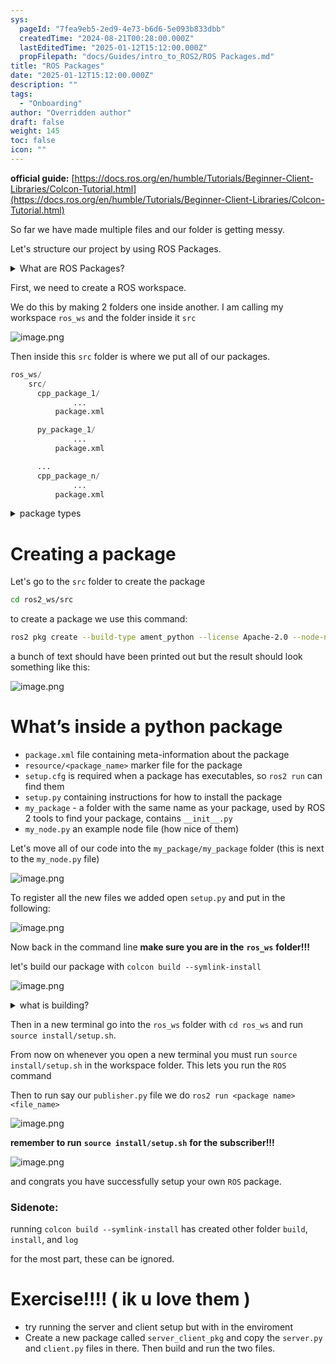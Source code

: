 ```yaml
---
sys:
  pageId: "7fea9eb5-2ed9-4e73-b6d6-5e093b833dbb"
  createdTime: "2024-08-21T00:28:00.000Z"
  lastEditedTime: "2025-01-12T15:12:00.000Z"
  propFilepath: "docs/Guides/intro_to_ROS2/ROS Packages.md"
title: "ROS Packages"
date: "2025-01-12T15:12:00.000Z"
description: ""
tags:
  - "Onboarding"
author: "Overridden author"
draft: false
weight: 145
toc: false
icon: ""
---
```


**official guide:** [https://docs.ros.org/en/humble/Tutorials/Beginner-Client-Libraries/Colcon-Tutorial.html](https://docs.ros.org/en/humble/Tutorials/Beginner-Client-Libraries/Colcon-Tutorial.html)

So far we have made multiple files and our folder is getting messy.

Let's structure our project by using ROS Packages.

<details>

<summary>What are ROS Packages?</summary>

ROS Packages are, as the name implies, packages of code that are highly sharable between ROS developers.

They consist of a folder, `package.xml` file, and source code

```python
      cpp_package_1/
		      ... imagine much code files here ..
          package.xml
```

</details>

First, we need to create a ROS workspace.

We do this by making 2 folders one inside another. I am calling my workspace `ros_ws` and the folder inside it `src`

![image.png](https://prod-files-secure.s3.us-west-2.amazonaws.com/d518164a-d88e-44d1-a4ee-3adb3bd8bce0/70706947-fd18-4537-a67b-e12946812d31/image.png?X-Amz-Algorithm=AWS4-HMAC-SHA256&X-Amz-Content-Sha256=UNSIGNED-PAYLOAD&X-Amz-Credential=ASIAZI2LB466W233FEHZ%2F20250225%2Fus-west-2%2Fs3%2Faws4_request&X-Amz-Date=20250225T200904Z&X-Amz-Expires=3600&X-Amz-Security-Token=IQoJb3JpZ2luX2VjEBMaCXVzLXdlc3QtMiJHMEUCIQDds4LY3yLRIUHhQSJ4e%2BuCwl7r4QLdDsOG64KoHeA%2B8wIgDkg5%2FAN%2Fe2LQGOyYa5G%2BpTFRmxdXqsc%2FNalDWZSLVVkq%2FwMITBAAGgw2Mzc0MjMxODM4MDUiDJsWcQ6kCgu2Wj3JUCrcA1C50kB9kXvru8t43Rh1D%2BKqK6V8uhCwF4F2n6H30muxnetvldtbN%2FiE0Yn6yZBh90T6qDTfLwwjQZByheCP3yvQO3zZm14Td83HPejEZka3FZ6Oe8Pz7%2Bxzs6NIggG9shCyekkxBJl%2FhqMQcqBOsM%2Fn6ezcMLyn4mGvRmlIUF0XVR6e0UryVUhVSxHAvJKx%2B4Zp9JB6IZLe3RcSHykEmpBEY1gF62GVeOVYPdZnbpT4ziNewD4i4YNfporDsYYSzjRTU5NnzSCB2XWJXnAENnfK6c4etr7KcxhS%2FFmcPlVl0Wi89PCeayO7ZDJIL%2BXa6lpbkbDyORUaXQvxeobyySl7%2BcK4OZ0lU5rFVp1Njosijqp1K%2BhdLcMqjro1nVfiFOerSG7fHoXMirMZ3qrUUG7stSrEj7OgWSSzuukqcRcCZTvW7fPXAOQhL46M6DgvLGAjr%2FBPL4oDwyRdZTu%2Bt45IqBxUlRnS%2Fi4EO8zB6%2F8IhKBxAEcjd04HUSBRreENnLNBFi%2FEIZABt5V6p6webovVEDZVI8QuOvOGvKv%2FND4vWh6lvuMuEKdPJbVDur8WWRr90VU3haYc43qS6IGA%2BPZLnUZZTLbojamhfwrTdSkOYxv3Rrbp5zY57n%2BMMPSp%2BL0GOqUBp3lyymQH3Ck87dw4nMD1YhGPsvRkQYVs3iDSKD2EVMtixEhoMnw2M7ICbnHnkMHLvLCy07bBoGZpg2IOvS%2FiqRhbkQXyHoyBEPnKQm5ay2hW6FlTyCqn%2BcjX7rvIsYcaTMCsXECZPn3kg%2BEclpZPgHxZdVUTMnzxeVKAibQUlP9YjGENTLcVBULdsXlJsqBvsGSTNchrLih3Q8%2Bzu8MzJcH5eXLJ&X-Amz-Signature=b6545a8828eae4fac4498d2186d1742ad815f353c1de309d61e940abe07c9b4d&X-Amz-SignedHeaders=host&x-id=GetObject)

Then inside this `src` folder is where we put all of our packages.

```python
ros_ws/
    src/
      cpp_package_1/
		      ...
          package.xml

      py_package_1/
		      ...
          package.xml

      ...
      cpp_package_n/
		      ...
          package.xml

```

<details>

<summary>package types</summary>

packages can be either `C++` or python.

the intern file structure is different for each but for this guide we will stick to creating python packages

</details>

# Creating a package

Let's go to the `src` folder to create the package

```bash
cd ros2_ws/src
```

to create a package we use this command:

```bash
ros2 pkg create --build-type ament_python --license Apache-2.0 --node-name my_node my_package
```

a bunch of text should have been printed out but the result should look something like this:

![image.png](https://prod-files-secure.s3.us-west-2.amazonaws.com/d518164a-d88e-44d1-a4ee-3adb3bd8bce0/e6cf1e3f-8512-4a3e-b131-079f800bf3e8/image.png?X-Amz-Algorithm=AWS4-HMAC-SHA256&X-Amz-Content-Sha256=UNSIGNED-PAYLOAD&X-Amz-Credential=ASIAZI2LB466W233FEHZ%2F20250225%2Fus-west-2%2Fs3%2Faws4_request&X-Amz-Date=20250225T200904Z&X-Amz-Expires=3600&X-Amz-Security-Token=IQoJb3JpZ2luX2VjEBMaCXVzLXdlc3QtMiJHMEUCIQDds4LY3yLRIUHhQSJ4e%2BuCwl7r4QLdDsOG64KoHeA%2B8wIgDkg5%2FAN%2Fe2LQGOyYa5G%2BpTFRmxdXqsc%2FNalDWZSLVVkq%2FwMITBAAGgw2Mzc0MjMxODM4MDUiDJsWcQ6kCgu2Wj3JUCrcA1C50kB9kXvru8t43Rh1D%2BKqK6V8uhCwF4F2n6H30muxnetvldtbN%2FiE0Yn6yZBh90T6qDTfLwwjQZByheCP3yvQO3zZm14Td83HPejEZka3FZ6Oe8Pz7%2Bxzs6NIggG9shCyekkxBJl%2FhqMQcqBOsM%2Fn6ezcMLyn4mGvRmlIUF0XVR6e0UryVUhVSxHAvJKx%2B4Zp9JB6IZLe3RcSHykEmpBEY1gF62GVeOVYPdZnbpT4ziNewD4i4YNfporDsYYSzjRTU5NnzSCB2XWJXnAENnfK6c4etr7KcxhS%2FFmcPlVl0Wi89PCeayO7ZDJIL%2BXa6lpbkbDyORUaXQvxeobyySl7%2BcK4OZ0lU5rFVp1Njosijqp1K%2BhdLcMqjro1nVfiFOerSG7fHoXMirMZ3qrUUG7stSrEj7OgWSSzuukqcRcCZTvW7fPXAOQhL46M6DgvLGAjr%2FBPL4oDwyRdZTu%2Bt45IqBxUlRnS%2Fi4EO8zB6%2F8IhKBxAEcjd04HUSBRreENnLNBFi%2FEIZABt5V6p6webovVEDZVI8QuOvOGvKv%2FND4vWh6lvuMuEKdPJbVDur8WWRr90VU3haYc43qS6IGA%2BPZLnUZZTLbojamhfwrTdSkOYxv3Rrbp5zY57n%2BMMPSp%2BL0GOqUBp3lyymQH3Ck87dw4nMD1YhGPsvRkQYVs3iDSKD2EVMtixEhoMnw2M7ICbnHnkMHLvLCy07bBoGZpg2IOvS%2FiqRhbkQXyHoyBEPnKQm5ay2hW6FlTyCqn%2BcjX7rvIsYcaTMCsXECZPn3kg%2BEclpZPgHxZdVUTMnzxeVKAibQUlP9YjGENTLcVBULdsXlJsqBvsGSTNchrLih3Q8%2Bzu8MzJcH5eXLJ&X-Amz-Signature=13751515d2faba1035ff4e476388811404c7ce9eb82b217a18a7e341df236ca6&X-Amz-SignedHeaders=host&x-id=GetObject)

# What’s inside a python package

- `package.xml` file containing meta-information about the package
- `resource/<package_name>` marker file for the package
- `setup.cfg` is required when a package has executables, so `ros2 run` can find them
- `setup.py` containing instructions for how to install the package
- `my_package` - a folder with the same name as your package, used by ROS 2 tools to find your package, contains `__init__.py`
- `my_node.py` an example node file (how nice of them)

Let's move all of our code into the `my_package/my_package` folder (this is next to the `my_node.py` file)

![image.png](https://prod-files-secure.s3.us-west-2.amazonaws.com/d518164a-d88e-44d1-a4ee-3adb3bd8bce0/9ce58f11-0da9-4d3e-b86d-506a9685d378/image.png?X-Amz-Algorithm=AWS4-HMAC-SHA256&X-Amz-Content-Sha256=UNSIGNED-PAYLOAD&X-Amz-Credential=ASIAZI2LB466W233FEHZ%2F20250225%2Fus-west-2%2Fs3%2Faws4_request&X-Amz-Date=20250225T200904Z&X-Amz-Expires=3600&X-Amz-Security-Token=IQoJb3JpZ2luX2VjEBMaCXVzLXdlc3QtMiJHMEUCIQDds4LY3yLRIUHhQSJ4e%2BuCwl7r4QLdDsOG64KoHeA%2B8wIgDkg5%2FAN%2Fe2LQGOyYa5G%2BpTFRmxdXqsc%2FNalDWZSLVVkq%2FwMITBAAGgw2Mzc0MjMxODM4MDUiDJsWcQ6kCgu2Wj3JUCrcA1C50kB9kXvru8t43Rh1D%2BKqK6V8uhCwF4F2n6H30muxnetvldtbN%2FiE0Yn6yZBh90T6qDTfLwwjQZByheCP3yvQO3zZm14Td83HPejEZka3FZ6Oe8Pz7%2Bxzs6NIggG9shCyekkxBJl%2FhqMQcqBOsM%2Fn6ezcMLyn4mGvRmlIUF0XVR6e0UryVUhVSxHAvJKx%2B4Zp9JB6IZLe3RcSHykEmpBEY1gF62GVeOVYPdZnbpT4ziNewD4i4YNfporDsYYSzjRTU5NnzSCB2XWJXnAENnfK6c4etr7KcxhS%2FFmcPlVl0Wi89PCeayO7ZDJIL%2BXa6lpbkbDyORUaXQvxeobyySl7%2BcK4OZ0lU5rFVp1Njosijqp1K%2BhdLcMqjro1nVfiFOerSG7fHoXMirMZ3qrUUG7stSrEj7OgWSSzuukqcRcCZTvW7fPXAOQhL46M6DgvLGAjr%2FBPL4oDwyRdZTu%2Bt45IqBxUlRnS%2Fi4EO8zB6%2F8IhKBxAEcjd04HUSBRreENnLNBFi%2FEIZABt5V6p6webovVEDZVI8QuOvOGvKv%2FND4vWh6lvuMuEKdPJbVDur8WWRr90VU3haYc43qS6IGA%2BPZLnUZZTLbojamhfwrTdSkOYxv3Rrbp5zY57n%2BMMPSp%2BL0GOqUBp3lyymQH3Ck87dw4nMD1YhGPsvRkQYVs3iDSKD2EVMtixEhoMnw2M7ICbnHnkMHLvLCy07bBoGZpg2IOvS%2FiqRhbkQXyHoyBEPnKQm5ay2hW6FlTyCqn%2BcjX7rvIsYcaTMCsXECZPn3kg%2BEclpZPgHxZdVUTMnzxeVKAibQUlP9YjGENTLcVBULdsXlJsqBvsGSTNchrLih3Q8%2Bzu8MzJcH5eXLJ&X-Amz-Signature=ef213addf0c0cdd4c079e779ddcd56d1f845cc388204cd9658e47a9d162e9e37&X-Amz-SignedHeaders=host&x-id=GetObject)

To register all the new files we added open `setup.py` and put in the following:

![image.png](https://prod-files-secure.s3.us-west-2.amazonaws.com/d518164a-d88e-44d1-a4ee-3adb3bd8bce0/1cd7c262-4cae-4496-9d75-c178537d24a2/image.png?X-Amz-Algorithm=AWS4-HMAC-SHA256&X-Amz-Content-Sha256=UNSIGNED-PAYLOAD&X-Amz-Credential=ASIAZI2LB466W233FEHZ%2F20250225%2Fus-west-2%2Fs3%2Faws4_request&X-Amz-Date=20250225T200904Z&X-Amz-Expires=3600&X-Amz-Security-Token=IQoJb3JpZ2luX2VjEBMaCXVzLXdlc3QtMiJHMEUCIQDds4LY3yLRIUHhQSJ4e%2BuCwl7r4QLdDsOG64KoHeA%2B8wIgDkg5%2FAN%2Fe2LQGOyYa5G%2BpTFRmxdXqsc%2FNalDWZSLVVkq%2FwMITBAAGgw2Mzc0MjMxODM4MDUiDJsWcQ6kCgu2Wj3JUCrcA1C50kB9kXvru8t43Rh1D%2BKqK6V8uhCwF4F2n6H30muxnetvldtbN%2FiE0Yn6yZBh90T6qDTfLwwjQZByheCP3yvQO3zZm14Td83HPejEZka3FZ6Oe8Pz7%2Bxzs6NIggG9shCyekkxBJl%2FhqMQcqBOsM%2Fn6ezcMLyn4mGvRmlIUF0XVR6e0UryVUhVSxHAvJKx%2B4Zp9JB6IZLe3RcSHykEmpBEY1gF62GVeOVYPdZnbpT4ziNewD4i4YNfporDsYYSzjRTU5NnzSCB2XWJXnAENnfK6c4etr7KcxhS%2FFmcPlVl0Wi89PCeayO7ZDJIL%2BXa6lpbkbDyORUaXQvxeobyySl7%2BcK4OZ0lU5rFVp1Njosijqp1K%2BhdLcMqjro1nVfiFOerSG7fHoXMirMZ3qrUUG7stSrEj7OgWSSzuukqcRcCZTvW7fPXAOQhL46M6DgvLGAjr%2FBPL4oDwyRdZTu%2Bt45IqBxUlRnS%2Fi4EO8zB6%2F8IhKBxAEcjd04HUSBRreENnLNBFi%2FEIZABt5V6p6webovVEDZVI8QuOvOGvKv%2FND4vWh6lvuMuEKdPJbVDur8WWRr90VU3haYc43qS6IGA%2BPZLnUZZTLbojamhfwrTdSkOYxv3Rrbp5zY57n%2BMMPSp%2BL0GOqUBp3lyymQH3Ck87dw4nMD1YhGPsvRkQYVs3iDSKD2EVMtixEhoMnw2M7ICbnHnkMHLvLCy07bBoGZpg2IOvS%2FiqRhbkQXyHoyBEPnKQm5ay2hW6FlTyCqn%2BcjX7rvIsYcaTMCsXECZPn3kg%2BEclpZPgHxZdVUTMnzxeVKAibQUlP9YjGENTLcVBULdsXlJsqBvsGSTNchrLih3Q8%2Bzu8MzJcH5eXLJ&X-Amz-Signature=f7c2db0efd254803fa8691d71c88a90a6247ac7b62d13d48a3c8c0422daa9b2e&X-Amz-SignedHeaders=host&x-id=GetObject)

Now back in the command line **make sure you are in the** **`ros_ws`** **folder!!!**

let's build our package with `colcon build --symlink-install`

![image.png](https://prod-files-secure.s3.us-west-2.amazonaws.com/d518164a-d88e-44d1-a4ee-3adb3bd8bce0/2f2a0d27-b173-48fd-b189-5f5c0ce65619/image.png?X-Amz-Algorithm=AWS4-HMAC-SHA256&X-Amz-Content-Sha256=UNSIGNED-PAYLOAD&X-Amz-Credential=ASIAZI2LB466W233FEHZ%2F20250225%2Fus-west-2%2Fs3%2Faws4_request&X-Amz-Date=20250225T200904Z&X-Amz-Expires=3600&X-Amz-Security-Token=IQoJb3JpZ2luX2VjEBMaCXVzLXdlc3QtMiJHMEUCIQDds4LY3yLRIUHhQSJ4e%2BuCwl7r4QLdDsOG64KoHeA%2B8wIgDkg5%2FAN%2Fe2LQGOyYa5G%2BpTFRmxdXqsc%2FNalDWZSLVVkq%2FwMITBAAGgw2Mzc0MjMxODM4MDUiDJsWcQ6kCgu2Wj3JUCrcA1C50kB9kXvru8t43Rh1D%2BKqK6V8uhCwF4F2n6H30muxnetvldtbN%2FiE0Yn6yZBh90T6qDTfLwwjQZByheCP3yvQO3zZm14Td83HPejEZka3FZ6Oe8Pz7%2Bxzs6NIggG9shCyekkxBJl%2FhqMQcqBOsM%2Fn6ezcMLyn4mGvRmlIUF0XVR6e0UryVUhVSxHAvJKx%2B4Zp9JB6IZLe3RcSHykEmpBEY1gF62GVeOVYPdZnbpT4ziNewD4i4YNfporDsYYSzjRTU5NnzSCB2XWJXnAENnfK6c4etr7KcxhS%2FFmcPlVl0Wi89PCeayO7ZDJIL%2BXa6lpbkbDyORUaXQvxeobyySl7%2BcK4OZ0lU5rFVp1Njosijqp1K%2BhdLcMqjro1nVfiFOerSG7fHoXMirMZ3qrUUG7stSrEj7OgWSSzuukqcRcCZTvW7fPXAOQhL46M6DgvLGAjr%2FBPL4oDwyRdZTu%2Bt45IqBxUlRnS%2Fi4EO8zB6%2F8IhKBxAEcjd04HUSBRreENnLNBFi%2FEIZABt5V6p6webovVEDZVI8QuOvOGvKv%2FND4vWh6lvuMuEKdPJbVDur8WWRr90VU3haYc43qS6IGA%2BPZLnUZZTLbojamhfwrTdSkOYxv3Rrbp5zY57n%2BMMPSp%2BL0GOqUBp3lyymQH3Ck87dw4nMD1YhGPsvRkQYVs3iDSKD2EVMtixEhoMnw2M7ICbnHnkMHLvLCy07bBoGZpg2IOvS%2FiqRhbkQXyHoyBEPnKQm5ay2hW6FlTyCqn%2BcjX7rvIsYcaTMCsXECZPn3kg%2BEclpZPgHxZdVUTMnzxeVKAibQUlP9YjGENTLcVBULdsXlJsqBvsGSTNchrLih3Q8%2Bzu8MzJcH5eXLJ&X-Amz-Signature=29b0800069f4b33ac6dd785ef490b5cacfe7027f01a8c40dff69a57fa2ac1269&X-Amz-SignedHeaders=host&x-id=GetObject)

<details>

<summary>what is building?</summary>

if you are a CS major at Rose-Hulman you will learn the answer to this in CSSE132

but TLDR; is it combines all the code files into one program that can be run easily 

</details>

Then in a new terminal go into the `ros_ws` folder with `cd ros_ws` and run `source install/setup.sh`. 

From now on whenever you open a new terminal you must run `source install/setup.sh` in the workspace folder. This lets you run the `ROS` command

Then to run say our `publisher.py` file we do `ros2 run <package name> <file_name>`

![image.png](https://prod-files-secure.s3.us-west-2.amazonaws.com/d518164a-d88e-44d1-a4ee-3adb3bd8bce0/4f4b1219-3a44-4632-aa0a-ce3471699f59/image.png?X-Amz-Algorithm=AWS4-HMAC-SHA256&X-Amz-Content-Sha256=UNSIGNED-PAYLOAD&X-Amz-Credential=ASIAZI2LB466W233FEHZ%2F20250225%2Fus-west-2%2Fs3%2Faws4_request&X-Amz-Date=20250225T200904Z&X-Amz-Expires=3600&X-Amz-Security-Token=IQoJb3JpZ2luX2VjEBMaCXVzLXdlc3QtMiJHMEUCIQDds4LY3yLRIUHhQSJ4e%2BuCwl7r4QLdDsOG64KoHeA%2B8wIgDkg5%2FAN%2Fe2LQGOyYa5G%2BpTFRmxdXqsc%2FNalDWZSLVVkq%2FwMITBAAGgw2Mzc0MjMxODM4MDUiDJsWcQ6kCgu2Wj3JUCrcA1C50kB9kXvru8t43Rh1D%2BKqK6V8uhCwF4F2n6H30muxnetvldtbN%2FiE0Yn6yZBh90T6qDTfLwwjQZByheCP3yvQO3zZm14Td83HPejEZka3FZ6Oe8Pz7%2Bxzs6NIggG9shCyekkxBJl%2FhqMQcqBOsM%2Fn6ezcMLyn4mGvRmlIUF0XVR6e0UryVUhVSxHAvJKx%2B4Zp9JB6IZLe3RcSHykEmpBEY1gF62GVeOVYPdZnbpT4ziNewD4i4YNfporDsYYSzjRTU5NnzSCB2XWJXnAENnfK6c4etr7KcxhS%2FFmcPlVl0Wi89PCeayO7ZDJIL%2BXa6lpbkbDyORUaXQvxeobyySl7%2BcK4OZ0lU5rFVp1Njosijqp1K%2BhdLcMqjro1nVfiFOerSG7fHoXMirMZ3qrUUG7stSrEj7OgWSSzuukqcRcCZTvW7fPXAOQhL46M6DgvLGAjr%2FBPL4oDwyRdZTu%2Bt45IqBxUlRnS%2Fi4EO8zB6%2F8IhKBxAEcjd04HUSBRreENnLNBFi%2FEIZABt5V6p6webovVEDZVI8QuOvOGvKv%2FND4vWh6lvuMuEKdPJbVDur8WWRr90VU3haYc43qS6IGA%2BPZLnUZZTLbojamhfwrTdSkOYxv3Rrbp5zY57n%2BMMPSp%2BL0GOqUBp3lyymQH3Ck87dw4nMD1YhGPsvRkQYVs3iDSKD2EVMtixEhoMnw2M7ICbnHnkMHLvLCy07bBoGZpg2IOvS%2FiqRhbkQXyHoyBEPnKQm5ay2hW6FlTyCqn%2BcjX7rvIsYcaTMCsXECZPn3kg%2BEclpZPgHxZdVUTMnzxeVKAibQUlP9YjGENTLcVBULdsXlJsqBvsGSTNchrLih3Q8%2Bzu8MzJcH5eXLJ&X-Amz-Signature=99190c106b248e5f235064168446249f54f12de742d98e7d0dc3ded703fb58ae&X-Amz-SignedHeaders=host&x-id=GetObject)

**remember to run** **`source install/setup.sh`** **for the subscriber!!!**

![image.png](https://prod-files-secure.s3.us-west-2.amazonaws.com/d518164a-d88e-44d1-a4ee-3adb3bd8bce0/02121119-dad4-49ec-8356-c956108b4243/image.png?X-Amz-Algorithm=AWS4-HMAC-SHA256&X-Amz-Content-Sha256=UNSIGNED-PAYLOAD&X-Amz-Credential=ASIAZI2LB466W233FEHZ%2F20250225%2Fus-west-2%2Fs3%2Faws4_request&X-Amz-Date=20250225T200904Z&X-Amz-Expires=3600&X-Amz-Security-Token=IQoJb3JpZ2luX2VjEBMaCXVzLXdlc3QtMiJHMEUCIQDds4LY3yLRIUHhQSJ4e%2BuCwl7r4QLdDsOG64KoHeA%2B8wIgDkg5%2FAN%2Fe2LQGOyYa5G%2BpTFRmxdXqsc%2FNalDWZSLVVkq%2FwMITBAAGgw2Mzc0MjMxODM4MDUiDJsWcQ6kCgu2Wj3JUCrcA1C50kB9kXvru8t43Rh1D%2BKqK6V8uhCwF4F2n6H30muxnetvldtbN%2FiE0Yn6yZBh90T6qDTfLwwjQZByheCP3yvQO3zZm14Td83HPejEZka3FZ6Oe8Pz7%2Bxzs6NIggG9shCyekkxBJl%2FhqMQcqBOsM%2Fn6ezcMLyn4mGvRmlIUF0XVR6e0UryVUhVSxHAvJKx%2B4Zp9JB6IZLe3RcSHykEmpBEY1gF62GVeOVYPdZnbpT4ziNewD4i4YNfporDsYYSzjRTU5NnzSCB2XWJXnAENnfK6c4etr7KcxhS%2FFmcPlVl0Wi89PCeayO7ZDJIL%2BXa6lpbkbDyORUaXQvxeobyySl7%2BcK4OZ0lU5rFVp1Njosijqp1K%2BhdLcMqjro1nVfiFOerSG7fHoXMirMZ3qrUUG7stSrEj7OgWSSzuukqcRcCZTvW7fPXAOQhL46M6DgvLGAjr%2FBPL4oDwyRdZTu%2Bt45IqBxUlRnS%2Fi4EO8zB6%2F8IhKBxAEcjd04HUSBRreENnLNBFi%2FEIZABt5V6p6webovVEDZVI8QuOvOGvKv%2FND4vWh6lvuMuEKdPJbVDur8WWRr90VU3haYc43qS6IGA%2BPZLnUZZTLbojamhfwrTdSkOYxv3Rrbp5zY57n%2BMMPSp%2BL0GOqUBp3lyymQH3Ck87dw4nMD1YhGPsvRkQYVs3iDSKD2EVMtixEhoMnw2M7ICbnHnkMHLvLCy07bBoGZpg2IOvS%2FiqRhbkQXyHoyBEPnKQm5ay2hW6FlTyCqn%2BcjX7rvIsYcaTMCsXECZPn3kg%2BEclpZPgHxZdVUTMnzxeVKAibQUlP9YjGENTLcVBULdsXlJsqBvsGSTNchrLih3Q8%2Bzu8MzJcH5eXLJ&X-Amz-Signature=6cf10f4f594c9389f7f7ab63e00dab6ae2393ad3ccf9a9a8610dbce34a991305&X-Amz-SignedHeaders=host&x-id=GetObject)

and congrats you have successfully setup your own `ROS` package.

### Sidenote:

running `colcon build --symlink-install` has created other folder `build`, `install`, and `log`

for the most part, these can be ignored.

# Exercise!!!! ( ik u love them )

- try running the server and client setup but with in the enviroment
- Create a new package called `server_client_pkg` and copy the `server.py` and `client.py` files in there. Then build and run the two files.

